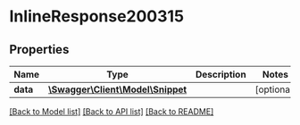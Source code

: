 # InlineResponse200315

## Properties
Name | Type | Description | Notes
------------ | ------------- | ------------- | -------------
**data** | [**\Swagger\Client\Model\Snippet**](Snippet.md) |  | [optional] 

[[Back to Model list]](../../README.md#documentation-for-models) [[Back to API list]](../../README.md#documentation-for-api-endpoints) [[Back to README]](../../README.md)

